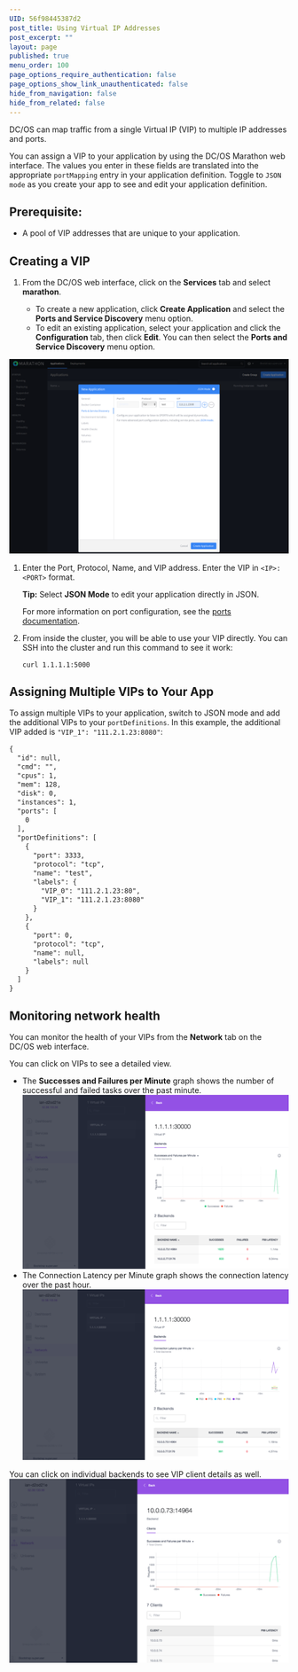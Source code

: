 ```yaml
---
UID: 56f98445387d2
post_title: Using Virtual IP Addresses
post_excerpt: ""
layout: page
published: true
menu_order: 100
page_options_require_authentication: false
page_options_show_link_unauthenticated: false
hide_from_navigation: false
hide_from_related: false
---
```

DC/OS can map traffic from a single Virtual IP (VIP) to multiple IP addresses and ports.

You can assign a VIP to your application by using the DC/OS Marathon web interface. The values you enter in these fields are translated into the appropriate `portMapping` entry in your application definition. Toggle to `JSON mode` as you create your app to see and edit your application definition.

## Prerequisite:

*   A pool of VIP addresses that are unique to your application.


## Creating a VIP

1.  From the DC/OS web interface, click on the **Services** tab and select **marathon**.
    
    *   To create a new application, click **Create Application** and select the **Ports and Service Discovery** menu option. 
    *   To edit an existing application, select your application and click the **Configuration** tab, then click **Edit**. You can then select the **Ports and Service Discovery** menu option. 
    
![Ports in Marathon UI](/assets/images/ui-marathon-ports.png)

1.  Enter the Port, Protocol, Name, and VIP address. Enter the VIP in `<IP>:<PORT>` format.
    
    **Tip:** Select **JSON Mode** to edit your application directly in JSON.
    
    For more information on port configuration, see the [ports documentation][1].

1.  From inside the cluster, you will be able to use your VIP directly. You can SSH into the cluster and run this command to see it work:
    
        curl 1.1.1.1:5000
        

## Assigning Multiple VIPs to Your App

To assign multiple VIPs to your application, switch to JSON mode and add the additional VIPs to your `portDefinitions`. In this example, the additional VIP added is `"VIP_1": "111.2.1.23:8080"`:

    {
      "id": null,
      "cmd": "",
      "cpus": 1,
      "mem": 128,
      "disk": 0,
      "instances": 1,
      "ports": [
        0
      ],
      "portDefinitions": [
        {
          "port": 3333,
          "protocol": "tcp",
          "name": "test",
          "labels": {
            "VIP_0": "111.2.1.23:80",
            "VIP_1": "111.2.1.23:8080"
          }
        },
        {
          "port": 0,
          "protocol": "tcp",
          "name": null,
          "labels": null
        }
      ]
    }
    
## Monitoring network health

You can monitor the health of your VIPs from the **Network** tab on the DC/OS web interface. 

You can click on VIPs to see a detailed view. 

-  The **Successes and Failures per Minute** graph shows the number of successful and failed tasks over the past minute.
   ![VIP details Successes and Failures per Minute](/assets/images/network-2.png)  
- The Connection Latency per Minute graph shows the connection latency over the past hour.
  ![VIP details connection latency over the past hour](/assets/images/network-3.png)
  
You can click on individual backends to see VIP client details as well.
![VIP details backend](/assets/images/network-4.png)


 [1]: http://mesosphere.github.io/marathon/docs/ports.html
